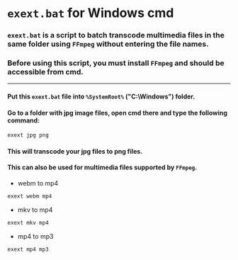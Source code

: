 # `exext.bat` for Windows cmd
### `exext.bat` is a script to batch transcode multimedia files in the same folder using `FFmpeg` without entering the file names.
  
### Before using this script, you must install `FFmpeg` and should be accessible from cmd.
---
#### Put this `exext.bat` file into `%SystemRoot%` ("C:\Windows\") folder.
#### Go to a folder with jpg image files, open cmd there and type the following command:
```cmd
exext jpg png
```
#### This will transcode your jpg files to png files.
#### This can also be used for multimedia files supported by `FFmpeg`.
- webm to mp4
```cmd
exext webm mp4
```
- mkv to mp4
```cmd
exext mkv mp4
```
- mp4 to mp3
```cmd
exext mp4 mp3
```
